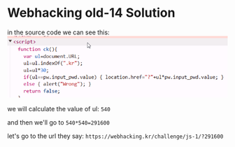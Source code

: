 # Webhacking old-14 Solution

in the source code we can see this:
![alt text](./images/old-14.png)

we will calculate the value of ul:
`540`

and then we'll go to `540*540=291600`

let's go to the url they say:
`https://webhacking.kr/challenge/js-1/?291600`


